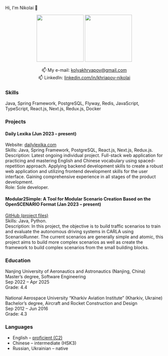 Hi, I'm Nikolai 👋

<p align='center'>
   <a href="https://github-readme-stats.vercel.app/api?username=NikolaiKhriapov&show_icons=true&count_private=true"><img
           height=150
           src="https://github-readme-stats.vercel.app/api?username=NikolaiKhriapov&show_icons=true&count_private=true"/></a>
   <a href="https://github.com/NikolaiKhriapov/github-readme-stats"><img height=150
                                                                  src="https://github-readme-stats.vercel.app/api/top-langs/?username=NikolaiKhriapov&layout=compact"/></a>
</p>

<p align='center'>
   📫 My e-mail: <a href='mailto:kolyakhryapov@gmail.com'>kolyakhryapov@gmail.com</a><br/>
   📫 LinkedIn: <a href='https://www.linkedin.com/in/khriapov-nikolai/'>linkedin.com/in/khriapov-nikolai</a>
</p>

### Skills
Java, Spring Framework, PostgreSQL, Flyway, Redis, JavaScript, TypeScript, React.js, Next.js, Redux.js, Docker

### Projects
#### Daily Lexika (Jun 2023 – present)<br/>
Website: <a href="https://dailylexika.com/">dailylexika.com</a><br/>
Skills: Java, Spring Framework, PostgreSQL, React.js, Next.js, Redux.js.<br/>
Description: Latest ongoing individual project. Full-stack web application for practicing and mastering English and Chinese vocabulary using spaced-repetition approach. Applying backend development skills to create a robust web application and utilizing frontend development skills for the user interface. Gaining comprehensive experience in all stages of the product development.<br/>
Role: Sole developer.

#### Modular2Simple: A Tool for Modular Scenario Creation Based on the OpenSCENARIO Format (Jan 2023 – present)<br/>
<a href="https://github.com/NikolaiKhriapov/modular2simple">GitHub (project files)</a><br/>
Skills: Java, Python.<br/>
Description: In this project, the objective is to build traffic scenarios to train and evaluate the autonomous driving systems in CARLA using ScenarioRunner. The current scenarios are generally simple and atomic, this project aims to build more complex scenarios as well as create the framework to build complex scenarios from the small building blocks. 

### Education
Nanjing University of Aeronautics and Astronautics (Nanjing, China)<br/>
Master’s degree, Software Engineering<br/>
Sep 2022 – Apr 2025<br/>
Grade: 4.4<br/>
<br/>
National Aerospace University “Kharkiv Aviation Institute” (Kharkiv, Ukraine)<br/>
Bachelor’s degree, Aircraft and Rocket Construction and Design<br/>
Sep 2012 – Jun 2016<br/>
Grade: 4.3

### Languages
*   English – <a href='https://www.efset.org/cert/8Aomkp'>proficient (C2)</a>
*   Chinese – intermediate (HSK3)
*   Russian, Ukrainian – native
